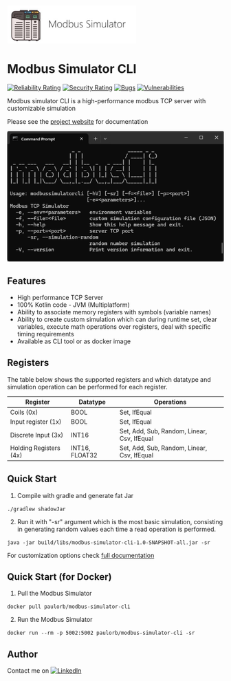 <picture>
  <img src="docs/media/plclogo.jpg" width="300">
</picture>

# Modbus Simulator CLI

[![Reliability Rating](https://sonarcloud.io/api/project_badges/measure?project=paulorb_modbus-simulator-cli&metric=reliability_rating)](https://sonarcloud.io/summary/new_code?id=paulorb_modbus-simulator-cli)
[![Security Rating](https://sonarcloud.io/api/project_badges/measure?project=paulorb_modbus-simulator-cli&metric=security_rating)](https://sonarcloud.io/summary/new_code?id=paulorb_modbus-simulator-cli)
[![Bugs](https://sonarcloud.io/api/project_badges/measure?project=paulorb_modbus-simulator-cli&metric=bugs)](https://sonarcloud.io/summary/new_code?id=paulorb_modbus-simulator-cli)
[![Vulnerabilities](https://sonarcloud.io/api/project_badges/measure?project=paulorb_modbus-simulator-cli&metric=vulnerabilities)](https://sonarcloud.io/summary/new_code?id=paulorb_modbus-simulator-cli)

Modbus simulator CLI is a high-performance modbus TCP server with customizable simulation

Please see the [project website](https://paulorb.github.io/modbus-simulator-cli/) for documentation

![Screenshot](docs/media/screenshot.png)

## Features
* High performance TCP Server
* 100% Kotlin code - JVM (Multiplatform)
* Ability to associate memory registers with symbols (variable names)
* Ability to create custom simulation which can during runtime set, clear variables, execute math operations over registers, deal with specific timing requirements
* Available as CLI tool or as docker image

## Registers
The table below shows the supported registers and which datatype
and simulation operation can be performed for each register.

| Register               | Datatype       | Operations                                  |
|------------------------|----------------|---------------------------------------------|
| Coils (0x)             | BOOL           | Set, IfEqual                                |
| Input register (1x)    | BOOL           | Set, IfEqual                                |
| Discrete Input (3x)    | INT16          | Set, Add, Sub, Random, Linear, Csv, IfEqual |
| Holding Registers (4x) | INT16, FLOAT32 | Set, Add, Sub, Random, Linear, Csv, IfEqual |

## Quick Start
1. Compile with gradle and generate fat Jar

```shell
./gradlew shadowJar
```
 2. Run it with "-sr" argument which is the most basic simulation, consisting in generating random values each time a read operation is performed.

```shell
java -jar build/libs/modbus-simulator-cli-1.0-SNAPSHOT-all.jar -sr
```
For customization options check [full documentation](https://paulorb.github.io/modbus-simulator-cli/)

## Quick Start (for Docker)

1. Pull the Modbus Simulator

```
docker pull paulorb/modbus-simulator-cli
```

2. Run the Modbus Simulator

```
docker run --rm -p 5002:5002 paulorb/modbus-simulator-cli -sr
```

## Author
Contact me on [![LinkedIn](https://img.shields.io/badge/-LinkedIn-0A66C2?logo=linkedin&style=flat-square)](https://www.linkedin.com/in/paulo-roberto-balbino/)